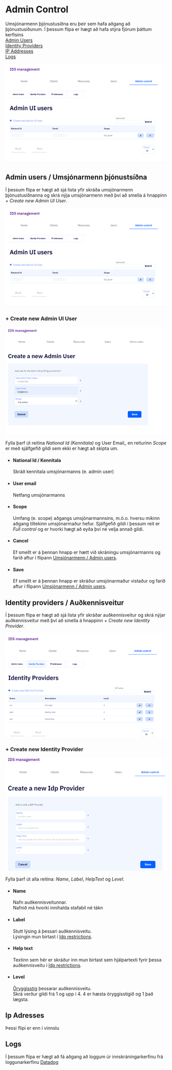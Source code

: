 # Admin Control

Umsjónarmenn þjónustusíðna eru þeir sem hafa aðgang að þjónustusíðunum.
Í þessum flipa er hægt að hafa stýra fjórum þáttum kerfisins  
[Admin Users](#admin-users)  
[Identity Providers](#identity-providers)  
[IP Addresses](#ip-adresses)  
[Logs](#logs)  

![admin-control.png](images/admin-control.png)

## <a name="admin-users"></a>Admin users / Umsjónarmenn þjónustsíðna

Í þessum flipa er hægt að sjá lista yfir skráða umsjónarmenn þjónustusíðnanna og skrá nýja umsjónarmenn með því að smella á
hnappinn _+ Create new Admin UI User_.

![create-new-admin](images/create-new-admin.png)

### <a name="create"></a>+ Create new Admin UI User

![new-admin-user-details](images/new-admin-user-details.png)

Fylla þarf út reitina _National Id (Kennitala)_ og User Email_ en
reiturinn _Scope_ er með sjálfgefið gildi sem ekki er hægt að
skipta um.

- #### <a name="national-id"></a>National Id / Kennitala

  Skráð kennitala umsjónarmanns (e. admin user)

- #### <a name="email"></a>User email

  Netfang umsjónarmanns

- #### <a name="scope"></a>Scope

  Umfang (e. scope) aðgangs umsjónarmannsins, m.ö.o. hversu mikinn aðgang
  tiltekinn umsjónarmaður hefur.
  Sjálfgefið gildi í þessum reit er _Full control_ og er hvorki hægt að
  eyða því né velja annað gildi.

- #### Cancel

  Ef smellt er á þennan hnapp er hætt við skráningu umsjónarmanns og
  farið aftur í flipann [Umsjónarmenn / Admin
  users](#admin-users).

- #### Save
  Ef smellt er á þennan hnapp er skráður umsjónarmaður vistaður og farið
  aftur í flipann [Umsjónarmenn / Admin users](#admin-users).

## <a name="identity-providers"></a>Identity providers / Auðkennisveitur

Í þessum flipa er hægt að sjá lista yfir skráðar auðkennisveitur og skrá nýjar auðkennisveitur með því að smella á hnappinn _+ Create new Identity Provider_.

![idp-frontpage](images/idp-frontpage.png)

### <a name="new-idp-provider"></a>+ Create new Identity Provider

![new-idp-provider](images/new-idp-provider.png)

Fylla þarf út alla reitina: _Name_, _Label_, _HelpText_ og _Level_.

- #### <a name="name"></a>Name

  Nafn auðkennisveitunnar.  
  Nafnið má hvorki innihalda stafabil né tákn

- #### <a name="label"></a>Label

  Stutt lýsing á þessari auðkennisveitu.  
  Lýsingin mun birtast í [Idp restrictions](../client/edit/README.md#idp-restrictions).

- #### <a name="help-text"></a>Help text

  Textinn sem hér er skráður inn mun birtast sem hjálpartexti fyrir þessa auðkennisveitu í [Idp restrictions](../client/edit/README.md#idp-restrictions).

- #### <a name="level"></a>Level

  [Öryggisstig](../concepts.md#security-level) þessarar auðkennisveitu.  
  Skrá verður gildi frá 1 og upp í 4.
  4 er hæsta öryggisstigið og 1 það lægsta.

## <a name="ip-addresses"></a>Ip Adresses

Þessi flipi er enn í vinnslu

## <a name="logs"></a>Logs

Í þessum flipa er hægt að fá aðgang að loggum úr innskráningarkerfinu
frá loggunarkerfinu [Datadog](https://app.datadoghq.eu/logs?cols=core_host%2Ccore_service&from_ts=1603725071881&index=&live=true&messageDisplay=expanded-md&query=kube_namespace%3Aidentity-server%20service%3Aauth-admin-web&stream_sort=desc&to_ts=1603725971881)

